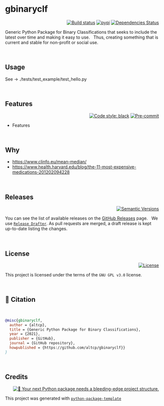 # gbinaryclf

<div align="right">

[![Build status](https://github.com/altcp/gbinaryclf/workflows/build/badge.svg?branch=master&event=push)](https://github.com/altcp/gbinaryclf/actions?query=workflow%3Abuild)
[![pypi](https://img.shields.io/pypi/v/gbinaryclf.svg)](https://pypi.python.org/pypi/gbinaryclf)
[![Dependencies Status](https://img.shields.io/badge/dependencies-up%20to%20date-brightgreen.svg)](https://github.com/altcp/gbinaryclf/pulls?utf8=%E2%9C%93&q=is%3Apr%20author%3Aapp%2Fdependabot)

</div>

Generic Python Package for Binary Classifications that seeks to include the latest over time and making it easy to use. &nbsp;
Thus, creating something that is current and stable for non-profit or social use.
<p>&nbsp;</p>

## Usage

See -> ./tests/test_example/test_hello.py
<p>&nbsp;</p>


## Features 

<div align="right">

[![Code style: black](https://img.shields.io/badge/code%20style-black-000000.svg)](https://github.com/psf/black)
[![Pre-commit](https://img.shields.io/badge/pre--commit-enabled-brightgreen?logo=pre-commit&logoColor=white)](https://github.com/altcp/gbinaryclf/blob/master/.pre-commit-config.yaml)

</div>

* Features

<p>&nbsp;</p>



## Why

* https://www.clinfo.eu/mean-median/
* https://www.health.harvard.edu/blog/the-11-most-expensive-medications-201202094228
<p>&nbsp;</p>



## Releases

<div align="right">

[![Semantic Versions](https://img.shields.io/badge/%20%20%F0%9F%93%A6%F0%9F%9A%80-semantic--versions-e10079.svg)](https://github.com/altcp/gbinaryclf/releases)

</div>

You can see the list of available releases on the [GitHub Releases](https://github.com/altcp/gdemandfcast/releases) page. &nbsp;
We use [`Release Drafter`](https://github.com/marketplace/actions/release-drafter). As pull requests are merged, a draft release is kept up-to-date listing the changes.
<p>&nbsp;</p>



## License

<div align="right">

[![License](https://img.shields.io/github/license/altcp/gbinaryclf)](https://github.com/altcp/gbinaryclf/blob/master/LICENSE)

</div>

This project is licensed under the terms of the `GNU GPL v3.0` license.
<p>&nbsp;</p>



## 📃 Citation
<p>&nbsp;</p>

```bibtex
@misc{gbinaryclf,
  author = {altcp},
  title = {Generic Python Package for Binary Classifications},
  year = {2021},
  publisher = {GitHub},
  journal = {GitHub repository},
  howpublished = {https://github.com/altcp/gbinaryclf}}
}
```
<p>&nbsp;</p>



## Credits 
<div align="right">

[![🚀 Your next Python package needs a bleeding-edge project structure.](https://img.shields.io/badge/python--package--template-%F0%9F%9A%80-brightgreen)](https://github.com/TezRomacH/python-package-template)

</div>

This project was generated with [`python-package-template`](https://github.com/TezRomacH/python-package-template)
